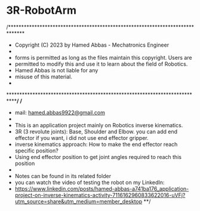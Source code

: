 # 3R-RobotArm
/******************************************************************************
 * Copyright (C) 2023 by Hamed Abbas - Mechatronics Engineer
 *
 * forms is permitted as long as the files maintain this copyright. Users are
 * permitted to modify this and use it to learn about the field of Robotics.
 * Hamed Abbas is not liable for any
 * misuse of this material.
 *
 *****************************************************************************/
/**
 * mail: hamed.abbas9922@gmail.com
 *
 * This is an application project mainly on Robotics inverse kinematics.
 * 3R (3 revolute joints): Base, Shoulder and Elbow. you can add end effector if you want, i did not use end effector gripper.
 * inverse kinematics approach: How to make the end effector reach specific position?
 * Using end effector position to get joint angles required to reach this position
 *
 * Notes can be found in its related folder
 * you can watch the video of testing the robot on my LinkedIn:
 * https://www.linkedin.com/posts/hamed-abbas-a741ba176_application-project-on-inverse-kinematics-activity-7116162960833622016-uVFj?utm_source=share&utm_medium=member_desktop
 **/
